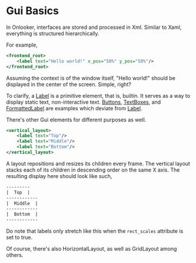# Gui Basics

In Onlooker, interfaces are stored and processed in Xml. Similar to Xaml, everything is structured hierarchically.

For example,

```xml
<frontend_root>
    <label text="Hello world!" x_pos="50%" y_pos="50%"/>
</frontend_root>
```

Assuming the context is of the window itself, "Hello world!" should be displayed in the center of the screen. Simple, right?

To clarify, a [Label](label.md) is a primitive element, that is, builtin. It serves as a way to display static text, non-interactive text. [Buttons](button.md), [TextBoxes](button.md), and [FormattedLabel](formatted_label.md) are examples which deviate from [Label](label.md).

There's other Gui elements for different purposes as well.

```xml
<vertical_layout>
    <label text="Top"/>
    <label text="Middle"/>
    <label text="Bottom"/>
</vertical_layout>
```

A layout repositions and resizes its children every frame. The vertical layout stacks each of its children in descending order on the same X axis. The resulting display here should look like such,

```txt
---------
|  Top  |
------------
|  Middle  |
------------
|  Bottom  |
------------
```

Do note that labels only stretch like this when the `rect_scales` attribute is set to true.

Of course, there's also HorizontalLayout, as well as GridLayout among others.

